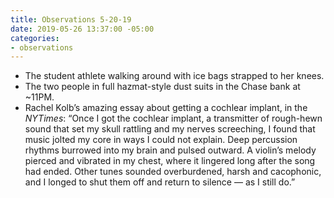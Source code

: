 ```yaml
---
title: Observations 5-20-19
date: 2019-05-26 13:37:00 -05:00
categories:
- observations
---
```


- The student athlete walking around with ice bags strapped to her knees.
- The two people in full hazmat-style dust suits in the Chase bank at ~11PM.
- Rachel Kolb’s amazing essay about getting a cochlear implant, in the *NYTimes*: “Once I got the cochlear implant, a transmitter of rough-hewn sound that set my skull rattling and my nerves screeching, I found that music jolted my core in ways I could not explain. Deep percussion rhythms burrowed into my brain and pulsed outward. A violin’s melody pierced and vibrated in my chest, where it lingered long after the song had ended. Other tunes sounded overburdened, harsh and cacophonic, and I longed to shut them off and return to silence — as I still do.”